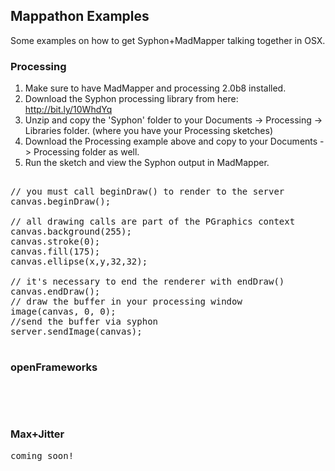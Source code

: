 ## Mappathon Examples
Some examples on how to get Syphon+MadMapper talking together in OSX.

### Processing
1. Make sure to have MadMapper and processing 2.0b8 installed.
2. Download the Syphon processing library from here: http://bit.ly/10WhdYq
3. Unzip and copy the 'Syphon' folder to your Documents -> Processing -> Libraries folder. (where you have your Processing sketches)
4. Download the Processing example above and copy to your Documents -> Processing folder as well.
5. Run the sketch and view the Syphon output in MadMapper.

<pre>

// you must call beginDraw() to render to the server
canvas.beginDraw();

// all drawing calls are part of the PGraphics context
canvas.background(255);
canvas.stroke(0);
canvas.fill(175);
canvas.ellipse(x,y,32,32);

// it's necessary to end the renderer with endDraw()
canvas.endDraw();
// draw the buffer in your processing window
image(canvas, 0, 0);
//send the buffer via syphon
server.sendImage(canvas);

</pre>


### openFrameworks
<pre>



</pre>

### Max+Jitter
<pre>
coming soon!
</pre>
